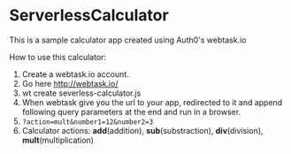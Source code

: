 # ServerlessCalculator
This is a sample calculator app created using Auth0's webtask.io 

How to use this calculator:
1. Create a webtask.io account. 
2. Go here http://webtask.io/
3. wt create severless-calculator.js
4. When webtask give you the url to your app, redirected to it and append following query parameters at the end and run in a browser.
5. ```?action=mult&number1=12&number2=3```
6. Calculator actions: **add**(addition), **sub**(substraction), **div**(division), **mult**(multiplication) 

